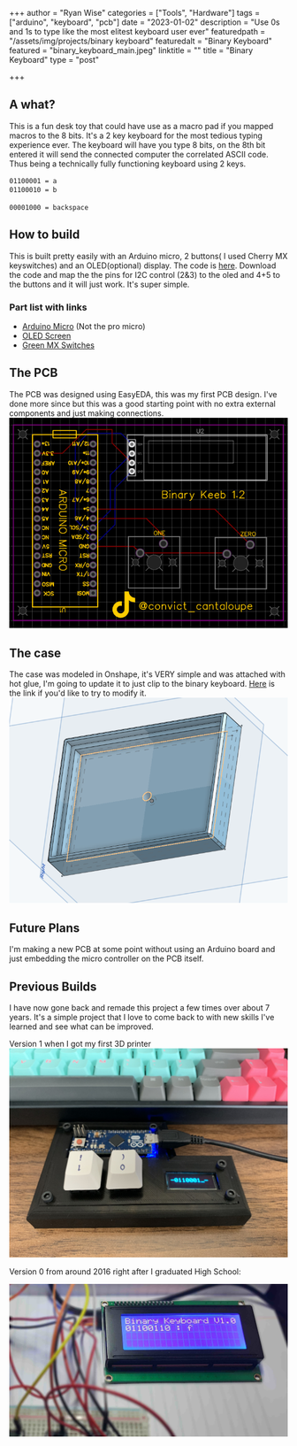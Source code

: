 +++
author = "Ryan Wise"
categories = ["Tools", "Hardware"]
tags = ["arduino", "keyboard", "pcb"]
date = "2023-01-02"
description = "Use 0s and 1s to type like the most elitest keyboard user ever"
featuredpath = "/assets/img/projects/binary keyboard"
featuredalt = "Binary Keyboard"
featured = "binary_keyboard_main.jpeg"
linktitle = ""
title = "Binary Keyboard"
type = "post"

+++

## A what?

This is a fun desk toy that could have use as a macro pad if you mapped macros to the 8 bits. It's a 2 key keyboard for the most tedious typing experience ever. The keyboard will have you type 8 bits, on the 8th bit entered it will send the connected computer the correlated ASCII code. Thus being a technically fully functioning keyboard using 2 keys.

```
01100001 = a
01100010 = b

00001000 = backspace
```

## How to build

This is built pretty easily with an Arduino micro, 2 buttons( I used Cherry MX keyswitches) and an OLED(optional) display. The code is [here](https://github.com/leobeosab/binarykeyboard). Download the code and map the the pins for I2C control (2&3) to the oled and 4+5 to the buttons and it will just work. It's super simple. 

### Part list with links

- [Arduino Micro](https://amzn.to/2YGlE0P) (Not the pro micro)
- [OLED Screen](https://amzn.to/3cX4bGl)
- [Green MX Switches](https://amzn.to/3f8YsyK)

## The PCB
The PCB was designed using EasyEDA, this was my first PCB design. I've done more since but this was a good starting point with no extra external components and just making connections.
![PCB image](../../assets/img/projects/binary%20keyboard/binkeebpcb2.png)

## The case

The case was modeled in Onshape, it's VERY simple and was attached with hot glue, I'm going to update it to just clip to the binary keyboard. [Here](https://cad.onshape.com/documents/42e5bccf31b5981d8c058959/w/61b83b74ed54f1bbbaa18a41/e/b39b02a284b23861a57fb298) is the link if you'd like to try to modify it. 
![](../../assets/img/projects/binary%20keyboard/binkeebcase.png)
## Future Plans

I'm making a new PCB at some point without using an Arduino board and just embedding the micro controller on the PCB itself. 

## Previous Builds
I have now gone back and remade this project a few times over about 7 years. It's a simple project that I love to come back to with new skills I've learned and see what can be improved.


Version 1 when I got my first 3D printer
![version1](../../assets/img/projects/binary%20keyboard/binary_keyboard_older.jpg)

Version 0 from around 2016 right after I graduated High School:

![assets/img/projects/binary_keyboard/binary_keyboard.jpg](../../assets/img/projects/binary%20keyboard/2017_binary_keyboard.jpg)

